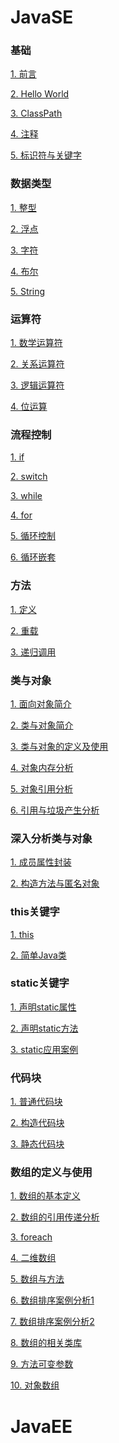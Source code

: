 # JavaSE
### 基础
[1. 前言](https://github.com/hjj5258/Java/blob/master/JavaSE/01.%E5%89%8D%E8%A8%80.md)

[2. Hello World](https://github.com/hjj5258/Java/blob/master/JavaSE/02.HelloWorld.md)

[3. ClassPath](https://github.com/hjj5258/Java/blob/master/JavaSE/03.CLASSPATH.md)

[4. 注释](https://github.com/hjj5258/Java/blob/master/JavaSE/04.%E6%B3%A8%E9%87%8A.md)

[5. 标识符与关键字](https://github.com/hjj5258/Java/blob/master/JavaSE/05.%E6%A0%87%E8%AF%86%E7%AC%A6%E4%B8%8E%E5%85%B3%E9%94%AE%E5%AD%97.md)

### 数据类型
[1. 整型](https://github.com/hjj5258/Java/blob/master/JavaSE/06.%E6%95%B4%E5%9E%8B.md)

[2. 浮点](https://github.com/hjj5258/Java/blob/master/JavaSE/07.%E6%B5%AE%E7%82%B9%E5%9E%8B.md)

[3. 字符](https://github.com/hjj5258/Java/blob/master/JavaSE/08.%E5%AD%97%E7%AC%A6%E5%9E%8B.md)

[4. 布尔](https://github.com/hjj5258/Java/blob/master/JavaSE/09.%E5%B8%83%E5%B0%94%E5%9E%8B.md)

[5. String](https://github.com/hjj5258/Java/blob/master/JavaSE/10.String%E5%AD%97%E7%AC%A6%E4%B8%B2.md)

### 运算符
[1. 数学运算符](https://github.com/hjj5258/Java/blob/master/JavaSE/11.%E6%95%B0%E5%AD%A6%E8%BF%90%E7%AE%97%E7%AC%A6.md)

[2. 关系运算符](https://github.com/hjj5258/Java/blob/master/JavaSE/12.%E5%85%B3%E7%B3%BB%E8%BF%90%E7%AE%97%E7%AC%A6.md)

[3. 逻辑运算符](https://github.com/hjj5258/Java/blob/master/JavaSE/13.%E9%80%BB%E8%BE%91%E8%BF%90%E7%AE%97%E7%AC%A6.md)

[4. 位运算](https://github.com/hjj5258/Java/blob/master/JavaSE/14.%E4%BD%8D%E8%BF%90%E7%AE%97%E7%AC%A6.md)

### 流程控制
[1. if](https://github.com/hjj5258/Java/blob/master/JavaSE/15.if.md)

[2. switch](https://github.com/hjj5258/Java/blob/master/JavaSE/16.switch.md)

[3. while](https://github.com/hjj5258/Java/blob/master/JavaSE/17.while%E5%BE%AA%E7%8E%AF.md)

[4. for](https://github.com/hjj5258/Java/blob/master/JavaSE/18.for%E5%BE%AA%E7%8E%AF.md)

[5. 循环控制](https://github.com/hjj5258/Java/blob/master/JavaSE/19.%E5%BE%AA%E7%8E%AF%E6%8E%A7%E5%88%B6.md)

[6. 循环嵌套](https://github.com/hjj5258/Java/blob/master/JavaSE/20.%E5%BE%AA%E7%8E%AF%E5%B5%8C%E5%A5%97.md)

### 方法
[1. 定义](https://github.com/hjj5258/Java/blob/master/JavaSE/21.%E6%96%B9%E6%B3%95%E5%AE%9A%E4%B9%89.md)

[2. 重载](https://github.com/hjj5258/Java/blob/master/JavaSE/22.%E6%96%B9%E6%B3%95%E9%87%8D%E8%BD%BD.md)

[3. 递归调用](https://github.com/hjj5258/Java/blob/master/JavaSE/23.%E9%80%92%E5%BD%92%E8%B0%83%E7%94%A8.md)

### 类与对象
[1. 面向对象简介](https://github.com/hjj5258/Java/blob/master/JavaSE/24.%E9%9D%A2%E5%90%91%E5%AF%B9%E8%B1%A1%E7%AE%80%E4%BB%8B.md)

[2. 类与对象简介](https://github.com/hjj5258/Java/blob/master/JavaSE/25.%E7%B1%BB%E4%B8%8E%E5%AF%B9%E8%B1%A1%E7%9A%84%E7%AE%80%E4%BB%8B.md)

[3. 类与对象的定义及使用](https://github.com/hjj5258/Java/blob/master/JavaSE/26.%E7%B1%BB%E4%B8%8E%E5%AF%B9%E8%B1%A1%E7%9A%84%E5%AE%9A%E4%B9%89%E5%8F%8A%E4%BD%BF%E7%94%A8.md)

[4. 对象内存分析](https://github.com/hjj5258/Java/blob/master/JavaSE/27.%E5%AF%B9%E8%B1%A1%E5%86%85%E5%AD%98%E5%88%86%E6%9E%90.md)

[5. 对象引用分析](https://github.com/hjj5258/Java/blob/master/JavaSE/28.%E5%AF%B9%E8%B1%A1%E7%9A%84%E5%BC%95%E7%94%A8%E5%88%86%E6%9E%90.md)

[6. 引用与垃圾产生分析](https://github.com/hjj5258/Java/blob/master/JavaSE/29.%E5%BC%95%E7%94%A8%E4%B8%8E%E5%9E%83%E5%9C%BE%E4%BA%A7%E7%94%9F%E5%88%86%E6%9E%90.md)

### 深入分析类与对象

[1. 成员属性封装](https://github.com/hjj5258/Java/blob/master/JavaSE/30.%E6%88%90%E5%91%98%E5%B1%9E%E6%80%A7%E5%B0%81%E8%A3%85.md)

[2. 构造方法与匿名对象](https://github.com/hjj5258/Java/blob/master/JavaSE/31.%E6%9E%84%E9%80%A0%E6%96%B9%E6%B3%95%E4%B8%8E%E5%8C%BF%E5%90%8D%E5%AF%B9%E8%B1%A1.md)

### this关键字

[1. this](https://github.com/hjj5258/Java/blob/master/JavaSE/32.this.md)

[2. 简单Java类](https://github.com/hjj5258/Java/blob/master/JavaSE/33.%E7%AE%80%E5%8D%95Java%E7%B1%BB.md)

### static关键字
[1. 声明static属性](https://github.com/hjj5258/Java/blob/master/JavaSE/34.%E5%A3%B0%E6%98%8Estatic%E5%B1%9E%E6%80%A7.md)

[2. 声明static方法](https://github.com/hjj5258/Java/blob/master/JavaSE/35.%E5%A3%B0%E6%98%8Estatic%E6%96%B9%E6%B3%95.md)

[3. static应用案例](https://github.com/hjj5258/Java/blob/master/JavaSE/36.static%E5%BA%94%E7%94%A8%E6%A1%88%E4%BE%8B.md)
### 代码块
[1. 普通代码块](https://github.com/hjj5258/Java/blob/master/JavaSE/37.%E6%99%AE%E9%80%9A%E4%BB%A3%E7%A0%81%E5%9D%97.md)

[2. 构造代码块](https://github.com/hjj5258/Java/blob/master/JavaSE/38.%E6%9E%84%E9%80%A0%E4%BB%A3%E7%A0%81%E5%9D%97.md)

[3. 静态代码块](https://github.com/hjj5258/Java/blob/master/JavaSE/39.%E9%9D%99%E6%80%81%E4%BB%A3%E7%A0%81%E5%9D%97.md)
### 数组的定义与使用
[1. 数组的基本定义](https://github.com/hjj5258/Java/blob/master/JavaSE/40.%E6%95%B0%E7%BB%84%E7%9A%84%E5%9F%BA%E6%9C%AC%E5%AE%9A%E4%B9%89.md)

[2. 数组的引用传递分析](https://github.com/hjj5258/Java/blob/master/JavaSE/41.%E6%95%B0%E7%BB%84%E5%BC%95%E7%94%A8%E4%BC%A0%E9%80%92%E5%88%86%E6%9E%90.md)

[3. foreach](https://github.com/hjj5258/Java/blob/master/JavaSE/42.foreach%E8%BE%93%E5%87%BA.md)

[4. 二维数组](https://github.com/hjj5258/Java/blob/master/JavaSE/43.%E4%BA%8C%E7%BB%B4%E6%95%B0%E7%BB%84.md)

[5. 数组与方法](https://github.com/hjj5258/Java/blob/master/JavaSE/44.%E6%95%B0%E7%BB%84%E4%B8%8E%E6%96%B9%E6%B3%95.md)

[6. 数组排序案例分析1]()

[7. 数组排序案例分析2]()

[8. 数组的相关类库]()

[9. 方法可变参数]()

[10. 对象数组]()
# JavaEE
